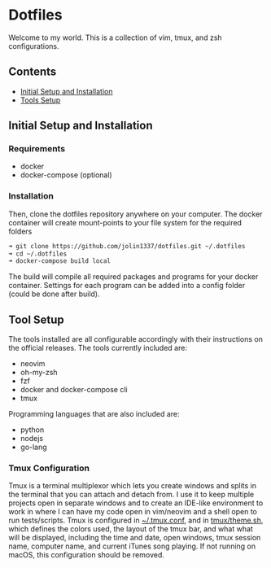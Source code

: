 # Dotfiles

Welcome to my world. This is a collection of vim, tmux, and zsh configurations.

## Contents

+ [Initial Setup and Installation](#initial-setup-and-installation)
+ [Tools Setup](#tool-setup)

## Initial Setup and Installation

### Requirements

* docker
* docker-compose (optional)

### Installation

Then, clone the dotfiles repository anywhere on your computer. The docker container will create mount-points to your file system for the required folders

```bash
➜ git clone https://github.com/jolin1337/dotfiles.git ~/.dotfiles
➜ cd ~/.dotfiles
➜ docker-compose build local
```

The build will compile all required packages and programs for your docker container. Settings for each program can be added into a config folder (could be done after build).

## Tool Setup

The tools installed are all configurable accordingly with their instructions on the official releases. The tools currently included are:

* neovim
* oh-my-zsh
* fzf
* docker and docker-compose cli
* tmux

Programming languages that are also included are:

* python
* nodejs
* go-lang

### Tmux Configuration

Tmux is a terminal multiplexor which lets you create windows and splits in the terminal that you can attach and detach from. I use it to keep multiple projects open in separate windows and to create an IDE-like environment to work in where I can have my code open in vim/neovim and a shell open to run tests/scripts. Tmux is configured in [~/.tmux.conf](tmux/tmux.conf.symlink), and in [tmux/theme.sh](tmux/theme.sh), which defines the colors used, the layout of the tmux bar, and what what will be displayed, including the time and date, open windows, tmux session name, computer name, and current iTunes song playing. If not running on macOS, this configuration should be removed.

